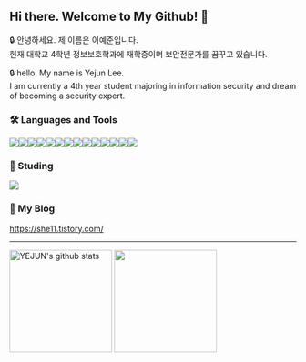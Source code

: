 ## Hi there. Welcome to My Github! 💩

<p> 🔒 안녕하세요. 제 이름은 이예준입니다.
  <br/> 
  현재 대학교 4학년 정보보호학과에 재학중이며 보안전문가를 꿈꾸고 있습니다.
</p>

<p> 🔒 hello. My name is Yejun Lee.
  <br/> 
I am currently a 4th year student majoring in information security and dream of becoming a security expert.
</p>


### 🛠️ Languages and Tools
<div style="display: flex; flex-direction: row;">
<img src="https://img.shields.io/badge/python-3670A0?style=for-the-badge&logo=python&logoColor=ffdd54" />
<img src="https://img.shields.io/badge/c-%2300599C.svg?style=for-the-badge&logo=c&logoColor=white "/>
<img src="https://img.shields.io/badge/AWS-%23FF9900.svg?style=for-the-badge&logo=amazon-aws&logoColor=white"/>
<img src="https://img.shields.io/badge/php-%23777BB4.svg?style=for-the-badge&logo=php&logoColor=white"/>
<img src="https://img.shields.io/badge/NPM-%23CB3837.svg?style=for-the-badge&logo=npm&logoColor=white"/>
<img src="https://img.shields.io/badge/git-%23F05033.svg?style=for-the-badge&logo=git&logoColor=white"/>
<img src="https://img.shields.io/badge/mysql-4479A1.svg?style=for-the-badge&logo=mysql&logoColor=white"/>
<img src="https://img.shields.io/badge/shell_script-%23121011.svg?style=for-the-badge&logo=gnu-bash&logoColor=white"/>
<img src= "https://img.shields.io/badge/Visual%20Studio%20Code-0078d7.svg?style=for-the-badge&logo=visual-studio-code&logoColor=white"/>
<img src="https://img.shields.io/badge/Notion-%23000000.svg?style=for-the-badge&logo=notion&logoColor=white"/>
<img src="https://img.shields.io/badge/docker-%230db7ed.svg?style=for-the-badge&logo=docker&logoColor=white"/>
<img src = "https://img.shields.io/badge/PowerShell-%235391FE.svg?style=for-the-badge&logo=powershell&logoColor=white" />
<img src =  "https://img.shields.io/badge/Linux-FCC624?style=for-the-badge&logo=linux&logoColor=black" />
<img src="https://img.shields.io/badge/assembly%20script-%23000000.svg?style=for-the-badge&logo=assemblyscript&logoColor=white"/>
</div>


### 📝 Studing
<div style="display: flex; flex-direction: row;">
<img src="https://img.shields.io/badge/c++-%2300599C.svg?style=for-the-badge&logo=c%2B%2B&logoColor=white" />
</div>


### 📌 My Blog
https://she11.tistory.com/

---

<a href="https://github.com/exit1100"><img align="center" style="height:180px" src="https://github-readme-stats.vercel.app/api?username=exit1100&show_icons=true&include_all_commits=true&theme=nord&hide_border=true" alt="YEJUN's github stats" /></a>
<a href="https://github.com/exit1100"><img align="center" style="height:180px" src="https://github-readme-stats.vercel.app/api/top-langs/?username=exit1100&layout=compact&theme=nord&hide_border=true" /></a>
